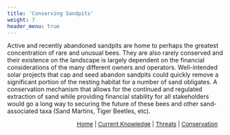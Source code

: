 ```yaml
---
title: 'Conserving Sandpits'
weight: 7
header_menu: true
---
```


Active and recently abandoned sandpits are home to perhaps the greatest concentration of rare and unusual bees. They are also rarely conserved and their existence on the landscape is largely dependent on the financial considerations of the many different owners and operators. Well-intended solar projects that cap and seed abandon sandpits could quickly remove a significant portion of the nesting habitat for a number of sand obligates. A conservation mechanism that allows for the continued and regulated extraction of sand while providing financial stability for all stakeholders would go a long way to securing the future of these bees and other sand-associated taxa (Sand Martins, Tiger Beetles, etc). 

<p style="font-size: 10pt; text-align: right; margin-right: 3%"><a href="https://vtecostudies.github.io/SoBees_LandingPage/">Home</a> | <a href="https://vtecostudies.github.io/SoBees_Current_Knowledge/">Current Knowledge</a> | <a href="https://vtecostudies.github.io/SoBees_Threats/">Threats</a> | <a href="https://vtecostudies.github.io/SoBees_Conservation/">Conservation</a></p>